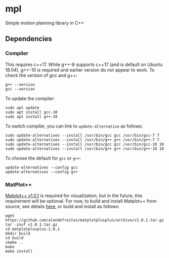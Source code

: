 # mpl
Simple motion planning library in C++

## Dependencies

### Compiler
This requires c++17. While g++-8 supports c++17 (and is default on Ubuntu 18.04), g++-10 is required and earlier version do not appear to work. To check the version of gcc and g++:
```
g++ --version
gcc --version
```

To update the compiler:
```
sudo apt update
sudo apt install gcc-10
sudo apt install g++-10
```

To switch compiler, you can link to `update-alternative` as follows:
```
sudo update-alternatives --install /usr/bin/gcc gcc /usr/bin/gcc-7 7
sudo update-alternatives --install /usr/bin/g++ g++ /usr/bin/g++-7 7
sudo update-alternatives --install /usr/bin/gcc gcc /usr/bin/gcc-10 10
sudo update-alternatives --install /usr/bin/g++ g++ /usr/bin/g++-10 10
```

To choose the default for `gcc` or `g++`:
```
update-alternatives --config gcc
update-alternatives --config g++
```

### MatPlot++
[Matplot++ v1.0.1](https://github.com/alandefreitas/matplotplusplus/releases) is required for visualization, but in the future, this requirement will be optional. For now, to build and install Matplot++ from source, see details [here](https://alandefreitas.github.io/matplotplusplus/integration/install/build-from-source/build-and-install/), or build and install as follows:
```
wget https://github.com/alandefreitas/matplotplusplus/archive/v1.0.1.tar.gz
tar -zxvf v1.0.1.tar.gz
cd matplotplusplus-1.0.1
mkdir build
cd build
cmake ..
make
make install
```
